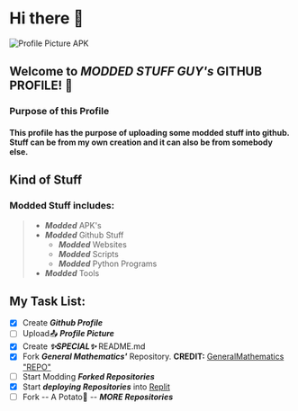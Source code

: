 # Hi there 👋
![Profile Picture APK](https://encrypted-tbn0.gstatic.com/images?q=tbn:ANd9GcQHOIrpEnyNe7uOZ8h1h1F2Hm-bxBHgm8yfiCPlW9Dd7mWjSve1Ih4f0SgxgGbHeRshR5E&usqp=CAU)
## Welcome to ***MODDED STUFF GUY's*** GITHUB PROFILE! 🎉

### Purpose of this Profile
#### This profile has the purpose of uploading some modded stuff into github. Stuff can be from my own creation and it can also be from somebody else.

## Kind of Stuff
### Modded Stuff includes:
> - ***Modded*** APK's
> - ***Modded*** Github Stuff
>   - ***Modded*** Websites
>   - ***Modded*** Scripts
>   - ***Modded*** Python Programs
> - ***Modded*** Tools

## My Task List:
- [x] Create ***Github Profile***
- [ ] Upload📤 ***Profile Picture***
- [x] Create ***✨SPECIAL✨*** README.md
- [x] Fork ***General Mathematics'*** Repository. **CREDIT:** [GeneralMathematics "REPO"](https://github.com/GeneralMathematics/General-Mathematics-Beta)
- [ ] Start Modding ***Forked Repositories***
- [x] Start ***deploying Repositories*** into [Replit](https://replit.com)
- [ ] Fork -- A Potato🥔 -- ***MORE Repositories***

